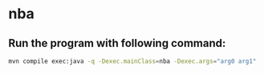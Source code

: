# nba

## Run the program with following command:

```bash
mvn compile exec:java -q -Dexec.mainClass=nba -Dexec.args="arg0 arg1"
```
